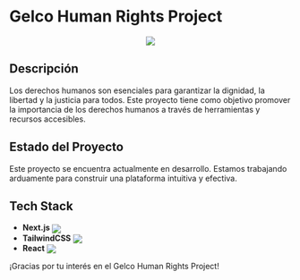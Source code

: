 # Gelco Human Rights Project

<div align="center">
  <img src="https://i.imgur.com/lS8MIUy.gif">
</div>

## Descripción
Los derechos humanos son esenciales para garantizar la dignidad, la libertad y la justicia para todos. Este proyecto tiene como objetivo promover la importancia de los derechos humanos a través de herramientas y recursos accesibles.

## Estado del Proyecto
Este proyecto se encuentra actualmente en desarrollo. Estamos trabajando arduamente para construir una plataforma intuitiva y efectiva.

## Tech Stack
- **Next.js** <img align="center" src="https://skillicons.dev/icons?i=nextjs"/>
- **TailwindCSS** <img align="center" src="https://skillicons.dev/icons?i=tailwind"/>
- **React** <img align="center" src="https://skillicons.dev/icons?i=react"/>

¡Gracias por tu interés en el Gelco Human Rights Project!

